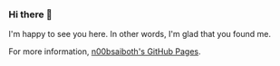 ### Hi there 👋

I'm happy to see you here. In other words, I'm glad that you found me.

For more information, [n00bsaiboth's GitHub Pages](https://n00bsaiboth.github.io/).

<!--
**n00bsaiboth/n00bsaiboth** is a ✨ _special_ ✨ repository because its `README.md` (this file) appears on your GitHub profile.

Here are some ideas to get you started:

- 🔭 I’m currently working on ...
- 🌱 I’m currently learning ...
- 👯 I’m looking to collaborate on ...
- 🤔 I’m looking for help with ...
- 💬 Ask me about ...
- 📫 How to reach me: ...
- 😄 Pronouns: ...
- ⚡ Fun fact: ...
-->
